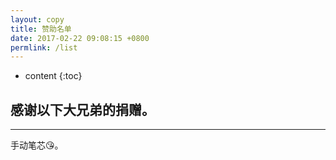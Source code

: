 ```yaml
---
layout: copy
title: 赞助名单
date: 2017-02-22 09:08:15 +0800
permlink: /list
---
```


* content
{:toc}

感谢以下大兄弟的捐赠。
-------------------------

-------------------------
手动笔芯😘。
